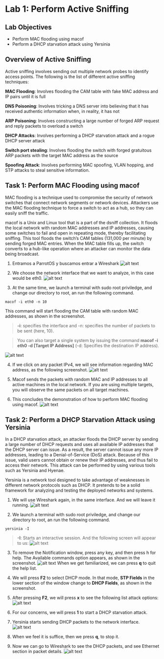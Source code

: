 # Lab 1: Perform Active Sniffing

## Lab Objectives

* Perform MAC flooding using macof
* Perform a DHCP starvation attack using Yersinia

## Overview of Active Sniffing

Active sniffing involves sending out multiple network probes to identify access points. The following is the list of different active sniffing techniques:

**MAC Flooding**: Involves flooding the CAM table with fake MAC address and IP pairs until it is full

**DNS Poisoning**: Involves tricking a DNS server into believing that it has received authentic information when, in reality, it has not

**ARP Poisoning**: Involves constructing a large number of forged ARP request and reply packets to overload a switch

**DHCP Attacks**: Involves performing a DHCP starvation attack and a rogue DHCP server attack

**Switch port stealing**: Involves flooding the switch with forged gratuitous ARP packets with the target MAC address as the source

**Spoofing Attack**: Involves performing MAC spoofing, VLAN hopping, and STP attacks to steal sensitive information.

## Task 1: Perform MAC Flooding using macof

MAC flooding is a technique used to compromise the security of network switches that connect network segments or network devices. Attackers use the MAC flooding technique to force a switch to act as a hub, so they can easily sniff the traffic.

macof is a Unix and Linux tool that is a part of the dsniff collection. It floods the local network with random MAC addresses and IP addresses, causing some switches to fail and open in repeating mode, thereby facilitating sniffing. This tool floods the switch’s CAM tables (131,000 per minute) by sending forged MAC entries. When the MAC table fills up, the switch converts to a hub-like operation where an attacker can monitor the data being broadcast.

1. Entramos a ParrotOS y buscamos entrar a Wireshark
![alt text](image-1.png)

2. We choose the network interface that we want to analyze, in this case would be eth0.
![alt text](image-2.png)

3. At the same time, we launch a terminal with sudo root priviledge, and change our directory to root, an run the following command. 
```console
macof -i eth0 -n 10
```
This command will start flooding the CAM table with random MAC addresses, as shown in the screenshot.
> **-i**: specifies the interface and -n: specifies the number of packets to be sent (here, 10).

> You can also target a single system by issuing the command **macof -i eth0 -d [Target IP Address]** (-d: Specifies the destination IP address).

![alt text](image-3.png)

4. If we click on any packet IPv4, we will see information regarding MAC address, as the following screenshot.
![alt text](image-4.png)

5. Macof sends the packets with random MAC and IP addresses to all active machines in the local network. If you are using multiple targets, you will observe the same packets on all target machines.

6. This concludes the demonstration of how to perform MAC flooding using macof.
![alt text](image-5.png)

## Task 2: Perform a DHCP Starvation Attack using Yersinia

In a DHCP starvation attack, an attacker floods the DHCP server by sending a large number of DHCP requests and uses all available IP addresses that the DHCP server can issue. As a result, the server cannot issue any more IP addresses, leading to a Denial-of-Service (DoS) attack. Because of this issue, valid users cannot obtain or renew their IP addresses, and thus fail to access their network. This attack can be performed by using various tools such as Yersinia and Hyenae.

Yersinia is a network tool designed to take advantage of weaknesses in different network protocols such as DHCP. It pretends to be a solid framework for analyzing and testing the deployed networks and systems.

1. We will use Wireshark again, in the same interface. And we will leave it running.
![alt text](image-6.png)

2. We launch a terminal with sudo root priviledge, and change our directory to root, an run the following command.
```console
yersinia -I 
```
> **-I**: Starts an interactive session.
And the following screen will appear to us:
![alt text](image-7.png)

3. To remove the Notification window, press any key, and then press h for help. The Available commands option appears, as shown in the screenshot.
![alt text](image-8.png)
When we get familiarized, we can press **q** to quit the help list.

4. We will press **F2** to select DHCP mode. In that mode, **STP Fields** in the lower section of the window change to **DHCP Fields**, as shown in the screenshot.

5. After pressing **F2**, we will press **x** to see the following list attack options:
![alt text](image-9.png)

6. For our concerns, we will press **1** to start a DHCP starvation attack.

7. Yersinia starts sending DHCP packets to the network interface.
![alt text](image-10.png)

8. When we feel it is suffice, then we press **q**, to stop it.

9. Now we can go to Wireshark to see the DHCP packets, and see Ethernet section in packet details.
![alt text](image-11.png)

